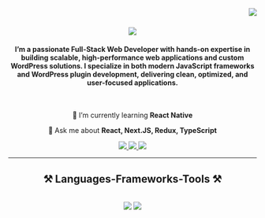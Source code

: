<img align="right" src="https://visitor-badge.laobi.icu/badge?page_id=MdShamimIslam.MdShamimIslam" />

<h1 align="center">
    <img src="https://readme-typing-svg.herokuapp.com/?font=Righteous&size=35&center=true&vCenter=true&width=500&height=70&duration=5000&lines=Assalamualikum+👋;+I'm+Md.+Shamim+Islam!;" />
</h1>

<h4 align="center"> I’m a passionate Full-Stack Web Developer with hands-on expertise in building scalable, high-performance web applications and custom WordPress solutions. I specialize in both modern JavaScript frameworks and WordPress plugin development, delivering clean, optimized, and user-focused applications. </h4>

<br/>

<div align="center">
 
 
 🌱 I’m currently learning **React Native**

💬 Ask me about **React, Next.JS, Redux, TypeScript**


 </div>
 
<div align="center"> 
  <a href="https://www.facebook.com/profile.php?id=100072016536177">
   <img src="https://img.shields.io/badge/Facebook-1877F2?style=for-the-badge&logo=facebook&logoColor=blue" />
  </a>

<a href="https://shamim-v0.netlify.app" target="_blank">
     <img src="https://img.shields.io/badge/Portfolio-FF5722?style=for-the-badge&logo=todoist&logoColor=white" target="_blank" /> <!-- sqlite, safari, google-chrome are other good icon options -->
  </a>
    
  <a href="https://www.linkedin.com/in/mdshamimslam1897" target="_blank">
    <img src="https://img.shields.io/badge/LinkedIn-0077B5?style=for-the-badge&logo=linkedin&logoColor=white" target="_blank"/>
  </a>
  
</div>

 <hr/>
 
<h2 align="center">⚒️ Languages-Frameworks-Tools ⚒️</h2>
<br/>
<div align="center">
    <img src="https://skillicons.dev/icons?i=html,css,tailwind,bootstrap,javascript,react,nextjs,typescript" />
    <img src="https://skillicons.dev/icons?i=nodejs,express,mongodb,redux,firebase,php,mysql" /><br>
</div>

<br/>



